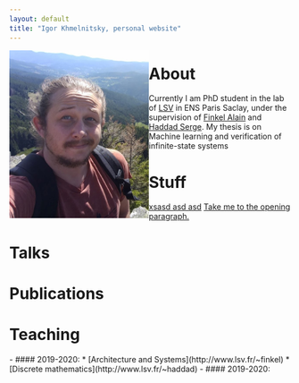 ```yaml
---
layout: default
title: "Igor Khmelnitsky, personal website"
---
```


<img src="pictures/myphoto2.jpg" style="float: left;" alt="drawing" width="250" style="margin:0px 30px"/>

# About
Currently I am PhD student in the lab of [LSV](https://www.lsv.fr) in ENS Paris Saclay, under the supervision of [Finkel Alain](http://www.lsv.fr/~finkel) and [Haddad Serge](http://www.lsv.fr/~haddad). My thesis is on Machine learning and verification of infinite-state systems



# Stuff 
[xsasd asd asd](Teaching)
<a href="#opening">Take me to the opening paragraph.</a>

# Talks

# Publications

# Teaching 
<p id="opening"> </p>
- ####  2019-2020:
  * [Architecture and Systems](http://www.lsv.fr/~finkel)
  * [Discrete mathematics](http://www.lsv.fr/~haddad)
- ####  2019-2020:

<!-- ![](myphoto.jpg)  -->
